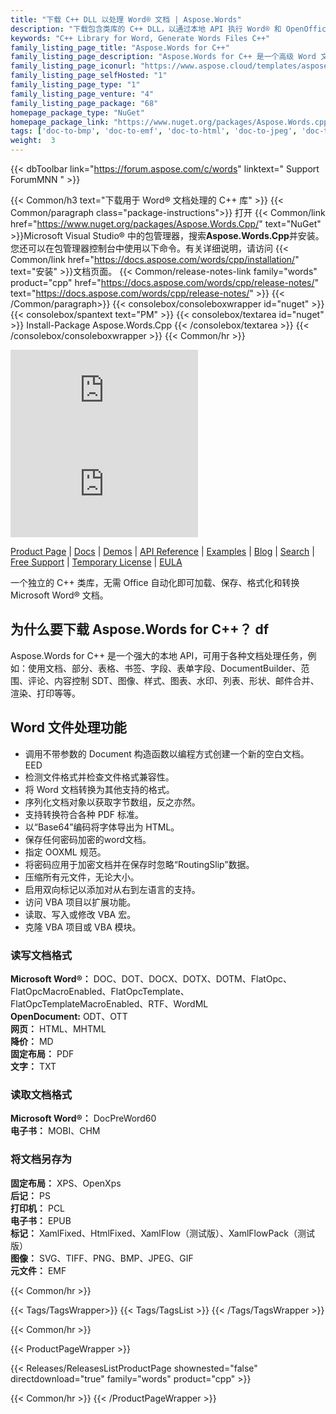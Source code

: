 ```yaml
---
title: "下载 C++ DLL 以处理 Word® 文档 | Aspose.Words"
description: "下载包含类库的 C++ DLL，以通过本地 API 执行 Word® 和 OpenOffice® 文档处理任务。加载、编辑、渲染、打印和转换。"
keywords: "C++ Library for Word, Generate Words Files C++"
family_listing_page_title: "Aspose.Words for C++"
family_listing_page_description: "Aspose.Words for C++ 是一个高级 Word 文档处理库，使您能够直接在您自己的 C++ 应用程序中执行广泛的文档处理任务，包括文档创建和操作。"
family_listing_page_iconurl: "https://www.aspose.cloud/templates/aspose/App_Themes/V3/images/words/272x272/aspose_words-for-cpp.png"
family_listing_page_selfHosted: "1"
family_listing_page_type: "1"
family_listing_page_venture: "4"
family_listing_page_package: "68"
homepage_package_type: "NuGet"
homepage_package_link: "https://www.nuget.org/packages/Aspose.Words.cpp"
tags: ['doc-to-bmp', 'doc-to-emf', 'doc-to-html', 'doc-to-jpeg', 'doc-to-pdf', 'doc-to-png', 'doc-to-postscript', 'doc-to-ps', 'docx-to-epub', 'docx-to-gif', 'docx-to-html', 'docx-to-markdown', 'docx-to-md', 'docx-to-mhtml', 'docx-to-pcl', 'docx-to-pdf', 'word-to-bmp', 'word-to-emf', 'word-to-epub', 'word-to-gif', 'word-to-html', 'word-to-jpeg', 'word-to-markdown', 'word-to-md', 'word-to-mhtml', 'word-to-pcl', 'word-to-pdf', 'word-to-png', 'word-to-postscript', 'word-to-ps']
weight:  3
---
```


{{< dbToolbar link="https://forum.aspose.com/c/words" linktext=" Support ForumMNN " >}}

{{< Common/h3 text="下载用于 Word® 文档处理的 C++ 库"  >}}
{{< Common/paragraph class="package-instructions">}}
打开
{{< Common/link href="https://www.nuget.org/packages/Aspose.Words.Cpp/" text="NuGet"  >}}Microsoft Visual Studio® 中的包管理器，搜索<b>Aspose.Words.Cpp</b>并安装。您还可以在包管理器控制台中使用以下命令。有关详细说明，请访问
{{< Common/link href="https://docs.aspose.com/words/cpp/installation/" text="安装"  >}}文档页面。
{{< Common/release-notes-link family="words" product="cpp" href="https://docs.aspose.com/words/cpp/release-notes/" text="https://docs.aspose.com/words/cpp/release-notes/"  >}}
{{< /Common/paragraph>}}
{{< consolebox/consoleboxwrapper id="nuget" >}}
       {{< consolebox/spantext text="PM" >}}
       {{< consolebox/textarea id="nuget" >}} Install-Package Aspose.Words.Cpp {{< /consolebox/textarea >}}
{{< /consolebox/consoleboxwrapper >}}
{{< Common/hr >}}

![Nuget](https://img.shields.io/nuget/v/Aspose.Words.Cpp) ![Nuget](https://img.shields.io/nuget/dt/Aspose.Words.Cpp?label=nuget%20downloads)

[Product Page](https://products.aspose.com/words/cpp/) | [Docs](https://docs.aspose.com/words/cpp/) | [Demos](https://products.aspose.app/words/family) | [API Reference](https://reference.aspose.com/words/cpp) | [Examples](https://github.com/aspose-words/Aspose.Words-for-C) | [Blog](https://blog.aspose.com/category/words/) | [Search](https://search.aspose.com/) | [Free Support](https://forum.aspose.com/c/words) | [Temporary License](https://purchase.aspose.com/temporary-license) | [EULA](https://about.aspose.com/legal/eula/)

一个独立的 C++ 类库，无需 Office 自动化即可加载、保存、格式化和转换 Microsoft Word® 文档。

## 为什么要下载 Aspose.Words for C++？ df

Aspose.Words for C++ 是一个强大的本地 API，可用于各种文档处理任务，例如：使用文档、部分、表格、书签、字段、表单字段、DocumentBuilder、范围、评论、内容控制 SDT、图像、样式、图表、水印、列表、形状、邮件合并、渲染、打印等等。

## Word 文件处理功能

- 调用不带参数的 Document 构造函数以编程方式创建一个新的空白文档。 EED
- 检测文件格式并检查文件格式兼容性。
- 将 Word 文档转换为其他支持的格式。
- 序列化文档对象以获取字节数组，反之亦然。
- 支持转换符合各种 PDF 标准。
- 以“Base64”编码将字体导出为 HTML。
- 保存任何密码加密的word文档。
- 指定 OOXML 规范。
- 将密码应用于加密文档并在保存时忽略“RoutingSlip”数据。
- 压缩所有元文件，无论大小。
- 启用双向标记以添加对从右到左语言的支持。
- 访问 VBA 项目以扩展功能。
- 读取、写入或修改 VBA 宏。
- 克隆 VBA 项目或 VBA 模块。

### 读写文档格式

**Microsoft Word®：** DOC、DOT、DOCX、DOTX、DOTM、FlatOpc、FlatOpcMacroEnabled、FlatOpcTemplate、FlatOpcTemplateMacroEnabled、RTF、WordML\
**OpenDocument:** ODT、OTT\
**网页：** HTML、MHTML\
**降价：** MD\
**固定布局：** PDF\
**文字：** TXT

### 读取文档格式

**Microsoft Word®：** DocPreWord60\
**电子书：** MOBI、CHM

### 将文档另存为

**固定布局：** XPS、OpenXps\
**后记：** PS\
**打印机：** PCL\
**电子书：** EPUB\
**标记：** XamlFixed、HtmlFixed、XamlFlow（测试版）、XamlFlowPack（测试版）\
**图像：** SVG、TIFF、PNG、BMP、JPEG、GIF\
**元文件：** EMF

{{< Common/hr >}}

{{< Tags/TagsWrapper>}}
 {{< Tags/TagsList >}}
{{< /Tags/TagsWrapper >}}

{{< Common/hr >}}

{{< ProductPageWrapper >}}
<!-- ReleasesListProductPage-->
   {{< Releases/ReleasesListProductPage shownested="false"  directdownload="true" family="words" product="cpp" >}}
<!-- /ReleasesListProductPage-->
{{< Common/hr >}}
{{< /ProductPageWrapper >}}

